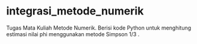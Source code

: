 # integrasi_metode_numerik
Tugas Mata Kuliah Metode Numerik. Berisi kode Python untuk menghitung estimasi nilai phi menggunakan metode Simpson 1/3 . 
